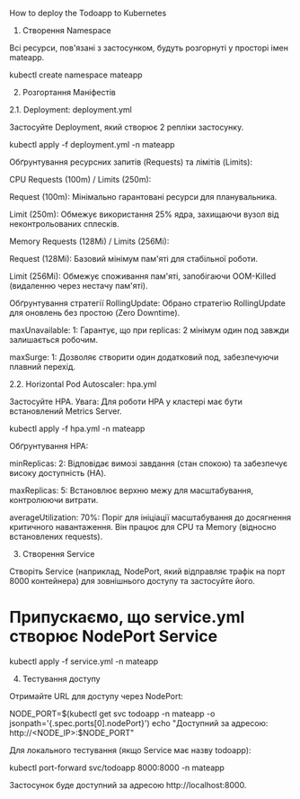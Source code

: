 How to deploy the Todoapp to Kubernetes

1. Створення Namespace

Всі ресурси, пов'язані з застосунком, будуть розгорнуті у просторі імен mateapp.

kubectl create namespace mateapp


2. Розгортання Маніфестів

2.1. Deployment: deployment.yml

Застосуйте Deployment, який створює 2 репліки застосунку.

kubectl apply -f deployment.yml -n mateapp


Обґрунтування ресурсних запитів (Requests) та лімітів (Limits):

CPU Requests (100m) / Limits (250m):

Request (100m): Мінімально гарантовані ресурси для планувальника.

Limit (250m): Обмежує використання 25% ядра, захищаючи вузол від неконтрольованих сплесків.

Memory Requests (128Mi) / Limits (256Mi):

Request (128Mi): Базовий мінімум пам'яті для стабільної роботи.

Limit (256Mi): Обмежує споживання пам'яті, запобігаючи OOM-Killed (видаленню через нестачу пам'яті).

Обґрунтування стратегії RollingUpdate:
Обрано стратегію RollingUpdate для оновлень без простою (Zero Downtime).

maxUnavailable: 1: Гарантує, що при replicas: 2 мінімум один под завжди залишається робочим.

maxSurge: 1: Дозволяє створити один додатковий под, забезпечуючи плавний перехід.

2.2. Horizontal Pod Autoscaler: hpa.yml

Застосуйте HPA. Увага: Для роботи HPA у кластері має бути встановлений Metrics Server.

kubectl apply -f hpa.yml -n mateapp


Обґрунтування HPA:

minReplicas: 2: Відповідає вимозі завдання (стан спокою) та забезпечує високу доступність (HA).

maxReplicas: 5: Встановлює верхню межу для масштабування, контролюючи витрати.

averageUtilization: 70%: Поріг для ініціації масштабування до досягнення критичного навантаження. Він працює для CPU та Memory (відносно встановлених requests).

3. Створення Service

Створіть Service (наприклад, NodePort, який відправляє трафік на порт 8000 контейнера) для зовнішнього доступу та застосуйте його.

# Припускаємо, що service.yml створює NodePort Service
kubectl apply -f service.yml -n mateapp


4. Тестування доступу

Отримайте URL для доступу через NodePort:

NODE_PORT=$(kubectl get svc todoapp -n mateapp -o jsonpath='{.spec.ports[0].nodePort}')
echo "Доступний за адресою: http://<NODE_IP>:$NODE_PORT"


Для локального тестування (якщо Service має назву todoapp):

kubectl port-forward svc/todoapp 8000:8000 -n mateapp


Застосунок буде доступний за адресою http://localhost:8000.